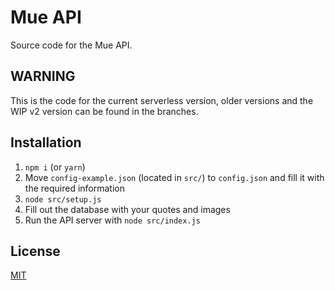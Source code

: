 # Mue API
Source code for the Mue API.

## WARNING
This is the code for the current serverless version, older versions and the WIP v2 version can be found in the branches.

## Installation
1. ``npm i`` (or ``yarn``)
2. Move ``config-example.json`` (located in ``src/``) to ``config.json`` and fill it with the required information
3. ``node src/setup.js``
4. Fill out the database with your quotes and images
5. Run the API server with ``node src/index.js``

## License
[MIT](LICENSE)